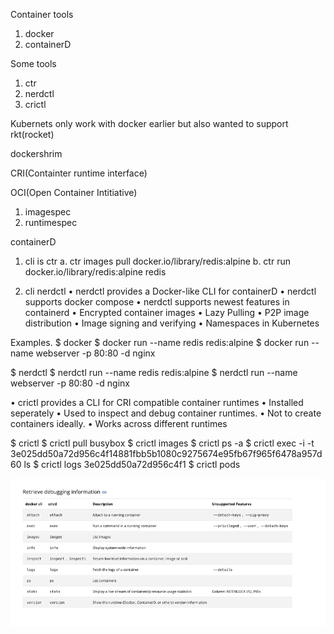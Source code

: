 
Container tools
1. docker 
2. containerD

Some tools
1. ctr
2. nerdctl
3. crictl

Kubernets only work with docker earlier
but also wanted to support rkt(rocket)

dockershrim

CRI(Containter runtime interface)


OCI(Open Container Intitiative)
1. imagespec
2. runtimespec


containerD
1. cli is ctr
    a. ctr images pull docker.io/library/redis:alpine
    b. ctr run docker.io/library/redis:alpine redis

2. cli nerdctl
• nerdctl provides a Docker-like CLI for containerD
• nerdctl supports docker compose
• nerdctl supports newest features in containerd
    • Encrypted container images
    • Lazy Pulling
    • P2P image distribution
    • Image signing and verifying
    • Namespaces in Kubernetes

Examples.
$ docker
$ docker run --name redis redis:alpine
$ docker run --name webserver -p 80:80 -d nginx

$ nerdctl
$ nerdctl run --name redis redis:alpine
$ nerdctl run --name webserver -p 80:80 -d nginx


• crictl provides a CLI for CRI compatible container runtimes
• Installed seperately 
• Used to inspect and debug container runtimes.
    • Not to create containers ideally.
• Works across different runtimes

$ crictl
$ crictl pull busybox
$ crictl images
$ crictl ps -a
$ crictl exec -i -t 3e025dd50a72d956c4f14881fbb5b1080c9275674e95fb67f965f6478a957d60 ls
$ crictl logs 3e025dd50a72d956c4f1
$ crictl pods

![imgage.png](image.png)